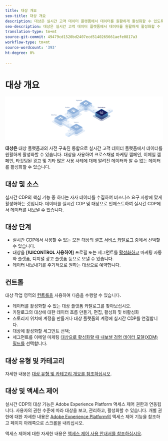 ```yaml
---
title: 대상 개요
seo-title: 대상 개요
description: 대상은 실시간 고객 데이터 플랫폼에서 데이터를 원활하게 활성화할 수 있도록 대상 플랫폼과의 사전 구축된 통합입니다. Adobe 실시간 고객 데이터 플랫폼의 대상을 사용하여 크로스 채널 마케팅 캠페인, 이메일 캠페인, 타깃팅된 광고 및 기타 여러 가지 사용 사례에 대해 알려진 데이터와 알 수 없는 데이터를 활성화할 수 있습니다.
seo-description: 대상은 실시간 고객 데이터 플랫폼에서 데이터를 원활하게 활성화할 수 있도록 대상 플랫폼과의 사전 구축된 통합입니다. Adobe 실시간 고객 데이터 플랫폼의 대상을 사용하여 크로스 채널 마케팅 캠페인, 이메일 캠페인, 타깃팅된 광고 및 기타 여러 가지 사용 사례에 대해 알려진 데이터와 알 수 없는 데이터를 활성화할 수 있습니다.
translation-type: tm+mt
source-git-commit: 49479cd1520bd2407ecd5140265661aefe0817a3
workflow-type: tm+mt
source-wordcount: '393'
ht-degree: 0%

---
```



# 대상 개요

![대상 개요 배너](/help/rtcdp/destinations/assets/destinations-overview-banner.png)

**대상은** 대상 플랫폼과의 사전 구축된 통합으로 실시간 고객 데이터 플랫폼에서 데이터를 원활하게 활성화할 수 있습니다. 대상을 사용하여 크로스채널 마케팅 캠페인, 이메일 캠페인, 타깃팅된 광고 및 기타 많은 사용 사례에 대해 알려진 데이터와 알 수 없는 데이터를 활성화할 수 있습니다.

## 대상 및 소스

실시간 CDP의 핵심 기능 중 하나는 자사 데이터를 수집하여 비즈니스 요구 사항에 맞게 활성화하는 것입니다. 데이터를 실시간 CDP 및 대상으로 인제스트하여 실시간 CDP에서 데이터를 내보낼 수 있습니다.

## 대상 단계

* 실시간 CDP에서 사용할 수 있는 모든 대상의 [셀프 서비스 카탈로그](/help/rtcdp/destinations/destinations-catalog.md) 중에서 선택할 수 있습니다.
* 대상을 **[!UICONTROL 사용하여]** 프로필 또는 세그먼트를 [활성화하고](/help/rtcdp/destinations/activate-destinations.md) 마케팅 자동화 플랫폼, 디지털 광고 플랫폼 등으로 보낼 수 있습니다.
* 데이터 내보내기를 주기적으로 원하는 대상으로 예약합니다.

## 컨트롤

대상 작업 영역의 [컨트롤을](/help/rtcdp/destinations/destinations-workspace.md) 사용하여 다음을 수행할 수 있습니다.

* 데이터를 활성화할 수 있는 대상 플랫폼 카탈로그를 찾아보십시오.
* 카탈로그의 대상에 대한 데이터 흐름 만들기, 편집, 활성화 및 비활성화
* 스토리지 위치에 계정을 만들거나 대상 플랫폼의 계정에 실시간 CDP를 연결합니다.
* 대상에 활성화할 세그먼트 선택;
* 세그먼트를 이메일 마케팅 [대상으로 활성화할 때 내보낼 경험 데이터 모델(XDM) 필드를](../../xdm/home.md) 선택합니다.

## 대상 유형 및 카테고리

자세한 내용은 [대상 유형 및 카테고리 개요를 참조하십시오](/help/rtcdp/destinations/destination-types.md).

## 대상 및 액세스 제어

실시간 CDP의 대상 기능은 Adobe Experience Platform 액세스 제어 권한과 연동됩니다. 사용자의 권한 수준에 따라 대상을 보고, 관리하고, 활성화할 수 있습니다. 개별 권한에 대한 자세한 내용은 [Adobe Experience Platform의](../../access-control/home.md) 액세스 제어 기능을 참조하고 페이지 아래쪽으로 스크롤을 내리십시오.

액세스 제어에 대한 자세한 내용은 [액세스 제어 사용 안내서를 참조하십시오](../../access-control/ui/overview.md).

<!--

// Commenting out DULE in Destinations service

## Destinations and Data Usage Labeling and Enforcement (DULE)

Data Usage Labeling and Enforcement (DULE) is the core mechanism of Adobe Experience Platform Data Governance. DULE is currently *not* enforced in Adobe Real-time CDP destinations.

You are responsible for understanding the limitations and obligations of your data and how you use that data in Experience Platform.

-->
